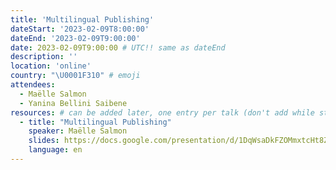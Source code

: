 ```yaml
---
title: 'Multilingual Publishing'
dateStart: '2023-02-09T8:00:00'
dateEnd: '2023-02-09T9:00:00'
date: 2023-02-09T9:00:00 # UTC!! same as dateEnd
description: ''
location: 'online'
country: "\U0001F310" # emoji
attendees:
  - Maëlle Salmon
  - Yanina Bellini Saibene
resources: # can be added later, one entry per talk (don't add while still empty, add once there are resources)
  - title: "Multilingual Publishing"
    speaker: Maëlle Salmon
    slides: https://docs.google.com/presentation/d/1DqWsaDkFZOMmxtcHt8Z6LBOLFUxhG4rMYICpAfYCuOw/edit?usp=sharing
    language: en
---
```


